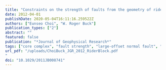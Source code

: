 ```yaml
---
title: "Constraints on the strength of faults from the geometry of rider blocks in continental and oceanic core complexes"
date: 2012-04-01
publishDate: 2020-05-04T16:11:16.259522Z
authors: ["Eunseo Choi", "W. Roger Buck"]
publication_types: ["2"]
abstract: ""
featured: false
publication: "*Journal of Geophysical Research*"
tags: ["core complex", "fault strength", "large-offset normal fault", "rafted blocks", "rider blocks"]
url_pdf: "/uploads/ChoiBuck_JGR_2012_RiderBlock.pdf
"
doi: "10.1029/2011JB008741"
---
```


